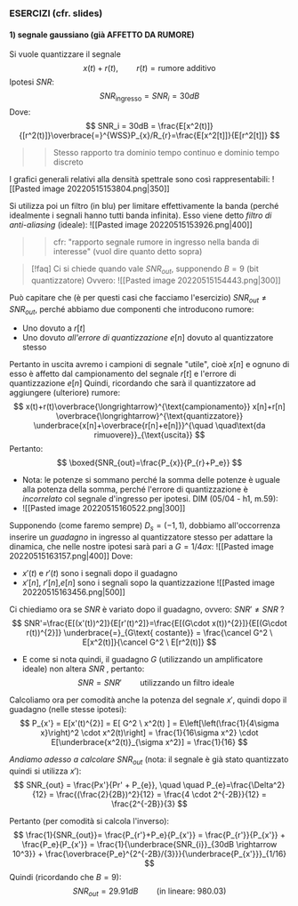 ### ESERCIZI (cfr. slides)
#### 1) segnale gaussiano (già AFFETTO DA RUMORE)
Si vuole quantizzare il segnale
$$
x(t) + r(t), \quad \quad r(t) = \text{rumore additivo}
$$
Ipotesi $SNR$:
$$
SNR_{\text{ingresso}}=SNR_i = 30dB
$$
Dove:
$$
SNR_i = 30dB = \frac{E[x^2(t)]}{[r^2(t)]}\overbrace{=}^{WSS}P_{x}/R_{r}=\frac{E[x^2[t]]}{E[r^2[t]]}
$$
>>Stesso rapporto tra dominio tempo continuo e dominio tempo discreto

I grafici generali relativi alla densità spettrale sono così rappresentabili:
![[Pasted image 20220515153804.png|350]]

Si utilizza poi un filtro (in blu) per limitare effettivamente la banda (perché idealmente i segnali hanno tutti banda infinita). Esso viene detto *filtro di anti-aliasing* (ideale):
![[Pasted image 20220515153926.png|400]]
>> cfr: "rapporto segnale rumore in ingresso nella banda di interesse" (vuol dire quanto detto sopra)


> [!faq] Ci si chiede quando vale $SNR_{out}$, supponendo $B = 9$ (bit quantizzatore) 
> Ovvero: 
> ![[Pasted image 20220515154443.png|300]]

Può capitare che (è per questi casi che facciamo l'esercizio) $SNR_{out} \neq SNR_{out}$, perché abbiamo due componenti che introducono rumore:
- Uno dovuto a $r[t]$
- Uno dovuto *all'errore di quantizzazione* $e[n]$ dovuto al quantizzatore stesso

Pertanto in uscita avremo i campioni di segnale "utile", cioè $x[n]$ e ognuno di esso è affetto dal campionamento del segnale $r[t]$ e l'errore di quantizzazione $e[n]$
Quindi, ricordando che sarà il quantizzatore ad aggiungere (ulteriore) rumore:
$$
x(t)+r(t)\overbrace{\longrightarrow}^{\text{campionamento}} x[n]+r[n] \overbrace{\longrightarrow}^{\text{quantizzatore}} \underbrace{x[n]+\overbrace{r[n]+e[n]}}^{\quad \quad\text{da rimuovere}}_{\text{uscita}}
$$
Pertanto:
$$
\boxed{SNR_{out}=\frac{P_{x}}{P_{r}+P_e}}
$$
- Nota: le potenze si sommano perché la somma delle potenze è uguale alla potenza della somma, perché l'errore di quantizzazione è *incorrelato* col segnale d'ingresso per ipotesi. DIM (05/04 - h1, m.59):
-  ![[Pasted image 20220515160522.png|300]]

Supponendo (come faremo sempre) $D_{s}=(-1,1)$, dobbiamo all'occorrenza inserire un *guadagno* in ingresso al quantizzatore stesso per adattare la dinamica, che nelle nostre ipotesi sarà pari a $G=1/4\sigma x$:
![[Pasted image 20220515163157.png|400]]
Dove:
- $x'(t)$ e $r'(t)$ sono i segnali dopo il guadagno
- $x'[n]$, $r'[n]$,$e[n]$ sono i segnali sopo la quantizzazione 
![[Pasted image 20220515163456.png|500]]

Ci chiediamo ora se $SNR$ è variato dopo il guadagno, ovvero: $SNR' \neq SNR \ ?$
$$
SNR'=\frac{E[(x'(t))^2]}{E[r'(t)^2]}=\frac{E[(G\cdot x(t))^{2}]}{E[(G\cdot r(t))^{2}]} \underbrace{=}_{G\text{ costante}} = \frac{\cancel G^2 \ E[x^2(t)]}{\cancel G^2 \ E[r^2(t)]}
$$
- E come si nota quindi, il guadagno $G$ (utilizzando un amplificatore ideale) non altera $SNR$ , pertanto:
$$
SNR = SNR' \quad \quad \text{utilizzando un filtro ideale}
$$

Calcoliamo ora per comodità anche la potenza del segnale $x'$, quindi dopo il guadagno (nelle stesse ipotesi):
$$
P_{x'} = E[x'(t)^{2}] = E[ G^2 \ x^2(t) ] = E\left[\left(\frac{1}{4\sigma x}\right)^2 \cdot x^2(t)\right] = \frac{1}{16\sigma x^2} \cdot E[\underbrace{x^2(t)}_{\sigma x^2}] = \frac{1}{16} 
$$

*Andiamo adesso a calcolare $SNR_{out}$* (nota: il segnale è già stato quantizzato quindi si utilizza $x'$):
$$
SNR_{out} = \frac{Px'}{Pr' + P_{e}}, \quad \quad P_{e}=\frac{\Delta^2}{12} = \frac{(\frac{2}{2B})^2}{12} = \frac{4 \cdot 2^{-2B}}{12} = \frac{2^{-2B}}{3}
$$

Pertanto (per comodità si calcola l'inverso):
$$
\frac{1}{SNR_{out}}= \frac{P_{r'}+P_e}{P_{x'}} = \frac{P_{r'}}{P_{x'}} + \frac{P_e}{P_{x'}} = \frac{1}{\underbrace{SNR_{i}}_{30dB \rightarrow 10^3}} + \frac{\overbrace{P_e}^{2^{-2B}/{3}}}{\underbrace{P_{x'}}}_{1/16} $$
Quindi (ricordando che $B = 9$):
$$
SNR_{out} = 29.91 dB \quad \quad \text{(in lineare: } 980.03 \text{)} 
$$
